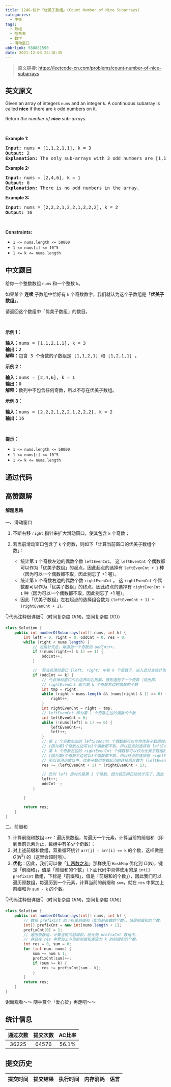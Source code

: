```yaml
---
title: 1248-统计「优美子数组」(Count Number of Nice Subarrays)
categories:
  - 中等
tags:
  - 数组
  - 哈希表
  - 数学
  - 滑动窗口
abbrlink: 580881590
date: 2021-12-03 22:18:35
---
```


> 原文链接: https://leetcode-cn.com/problems/count-number-of-nice-subarrays


## 英文原文
<div><p>Given an array of integers <code>nums</code> and an integer <code>k</code>. A continuous subarray is called <strong>nice</strong> if there are <code>k</code> odd numbers on it.</p>

<p>Return <em>the number of <strong>nice</strong> sub-arrays</em>.</p>

<p>&nbsp;</p>
<p><strong>Example 1:</strong></p>

<pre>
<strong>Input:</strong> nums = [1,1,2,1,1], k = 3
<strong>Output:</strong> 2
<strong>Explanation:</strong> The only sub-arrays with 3 odd numbers are [1,1,2,1] and [1,2,1,1].
</pre>

<p><strong>Example 2:</strong></p>

<pre>
<strong>Input:</strong> nums = [2,4,6], k = 1
<strong>Output:</strong> 0
<strong>Explanation:</strong> There is no odd numbers in the array.
</pre>

<p><strong>Example 3:</strong></p>

<pre>
<strong>Input:</strong> nums = [2,2,2,1,2,2,1,2,2,2], k = 2
<strong>Output:</strong> 16
</pre>

<p>&nbsp;</p>
<p><strong>Constraints:</strong></p>

<ul>
	<li><code>1 &lt;= nums.length &lt;= 50000</code></li>
	<li><code>1 &lt;= nums[i] &lt;= 10^5</code></li>
	<li><code>1 &lt;= k &lt;= nums.length</code></li>
</ul></div>

## 中文题目
<div><p>给你一个整数数组&nbsp;<code>nums</code> 和一个整数 <code>k</code>。</p>

<p>如果某个 <strong>连续</strong> 子数组中恰好有 <code>k</code> 个奇数数字，我们就认为这个子数组是「<strong>优美子数组</strong>」。</p>

<p>请返回这个数组中「优美子数组」的数目。</p>

<p>&nbsp;</p>

<p><strong>示例 1：</strong></p>

<pre><strong>输入：</strong>nums = [1,1,2,1,1], k = 3
<strong>输出：</strong>2
<strong>解释：</strong>包含 3 个奇数的子数组是 [1,1,2,1] 和 [1,2,1,1] 。
</pre>

<p><strong>示例 2：</strong></p>

<pre><strong>输入：</strong>nums = [2,4,6], k = 1
<strong>输出：</strong>0
<strong>解释：</strong>数列中不包含任何奇数，所以不存在优美子数组。
</pre>

<p><strong>示例 3：</strong></p>

<pre><strong>输入：</strong>nums = [2,2,2,1,2,2,1,2,2,2], k = 2
<strong>输出：</strong>16
</pre>

<p>&nbsp;</p>

<p><strong>提示：</strong></p>

<ul>
	<li><code>1 &lt;= nums.length &lt;= 50000</code></li>
	<li><code>1 &lt;= nums[i] &lt;= 10^5</code></li>
	<li><code>1 &lt;= k &lt;= nums.length</code></li>
</ul>
</div>

## 通过代码
<RecoDemo>
</RecoDemo>


## 高赞题解
#### 解题思路

一、滑动窗口

1. 不断右移 `right` 指针来扩大滑动窗口，使其包含 `k` 个奇数；

2. 若当前滑动窗口包含了 `k` 个奇数，则如下「计算当前窗口的优美子数组个数」：

    * 统计第 `1` 个奇数左边的偶数个数 `leftEvenCnt`。 这 `leftEvenCnt` 个偶数都可以作为「优美子数组」的起点，因此起点的选择有 `leftEvenCnt + 1` 种（因为可以一个偶数都不取，因此别忘了 +1 喔）。
    * 统计第 `k` 个奇数右边的偶数个数 `rightEvenCnt` 。 这 `rightEvenCnt` 个偶数都可以作为「优美子数组」的终点，因此终点的选择有 `rightEvenCnt + 1` 种（因为可以一个偶数都不取，因此别忘了 +1 喔）。
    * 因此「优美子数组」左右起点的选择组合数为 `(leftEvenCnt + 1) * (rightEvenCnt + 1)`。

👇代码注释很详细👇（时间复杂度 $O(N)$，空间复杂度 $O(1)$）
```Java []
class Solution {
    public int numberOfSubarrays(int[] nums, int k) {
        int left = 0, right = 0, oddCnt = 0, res = 0;
        while (right < nums.length) {
            // 右指针先走，每遇到一个奇数则 oddCnt++。
            if ((nums[right++] & 1) == 1) {
                oddCnt++;
            }

            //  若当前滑动窗口 [left, right) 中有 k 个奇数了，进入此分支统计当前滑动窗口中的优美子数组个数。
            if (oddCnt == k) {
                // 先将滑动窗口的右边界向右拓展，直到遇到下一个奇数（或出界）
                // rightEvenCnt 即为第 k 个奇数右边的偶数的个数
                int tmp = right;
                while (right < nums.length && (nums[right] & 1) == 0) {
                    right++;
                }
                int rightEvenCnt = right - tmp;
                // leftEvenCnt 即为第 1 个奇数左边的偶数的个数
                int leftEvenCnt = 0;
                while ((nums[left] & 1) == 0) {
                    leftEvenCnt++;
                    left++;
                }
                // 第 1 个奇数左边的 leftEvenCnt 个偶数都可以作为优美子数组的起点
                // (因为第1个奇数左边可以1个偶数都不取，所以起点的选择有 leftEvenCnt + 1 种）
                // 第 k 个奇数右边的 rightEvenCnt 个偶数都可以作为优美子数组的终点
                // (因为第k个奇数右边可以1个偶数都不取，所以终点的选择有 rightEvenCnt + 1 种）
                // 所以该滑动窗口中，优美子数组左右起点的选择组合数为 (leftEvenCnt + 1) * (rightEvenCnt + 1)
                res += (leftEvenCnt + 1) * (rightEvenCnt + 1);

                // 此时 left 指向的是第 1 个奇数，因为该区间已经统计完了，因此 left 右移一位，oddCnt--
                left++;
                oddCnt--;
            }

        }

        return res;
    }
}
```


二、前缀和

1. 计算前缀和数组 `arr`：遍历原数组，每遍历一个元素，计算当前的前缀和（即到当前元素为止，数组中有多少个奇数）；
2. 对上述前缀和数组，双重循环统计 `arr[j] - arr[i] == k` 的个数，这样做是 $O(N^2)$ 的（这里会超时哦）。
3. **优化**：因此，我们可以像「[1. 两数之和](https://leetcode-cn.com/problems/two-sum/)」那样使用 `HashMap` 优化到 $O(N)$，键是「前缀和」，值是「前缀和的个数」（下面代码中具体使用的是 `int[] prefixCnt` 数组，下标是「前缀和」，值是「前缀和的个数」），因此我们可以遍历原数组，每遍历到一个元素，计算当前的前缀和 `sum`，就在 `res` 中累加上前缀和为 `sum - k` 的个数。

👇代码注释很详细👇（时间复杂度 $O(N)$，空间复杂度 $O(N)$）
```Java []
class Solution {
    public int numberOfSubarrays(int[] nums, int k) {
        // 数组 prefixCnt 的下标是前缀和（即当前奇数的个数），值是前缀和的个数。
        int[] prefixCnt = new int[nums.length + 1];
        prefixCnt[0] = 1;
        // 遍历原数组，计算当前的前缀和，统计到 prefixCnt 数组中，
        // 并且在 res 中累加上与当前前缀和差值为 k 的前缀和的个数。
        int res = 0, sum = 0;
        for (int num: nums) {
            sum += num & 1;
            prefixCnt[sum]++;
            if (sum >= k) {
                res += prefixCnt[sum - k];
            }       
        }
        return res;
    }
}
```

谢谢观看～～ 随手赏个「爱心赞」再走吧～～

## 统计信息
| 通过次数 | 提交次数 | AC比率 |
| :------: | :------: | :------: |
|    36225    |    64576    |   56.1%   |

## 提交历史
| 提交时间 | 提交结果 | 执行时间 |  内存消耗  | 语言 |
| :------: | :------: | :------: | :--------: | :--------: |
